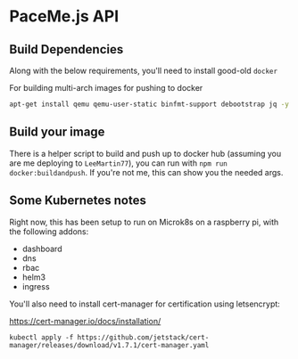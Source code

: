 # PaceMe.js API

## Build Dependencies

Along with the below requirements, you'll need to install good-old `docker`

For building multi-arch images for pushing to docker

```bash
apt-get install qemu qemu-user-static binfmt-support debootstrap jq -y
```

## Build your image

There is a helper script to build and push up to docker hub (assuming you are me deploying to `LeeMartin77`), you can run with `npm run docker:buildandpush`. If you're not me, this can show you the needed args.

## Some Kubernetes notes

Right now, this has been setup to run on Microk8s on a raspberry pi, with the following addons:

- dashboard
- dns
- rbac
- helm3
- ingress

You'll also need to install cert-manager for certification using letsencrypt:

https://cert-manager.io/docs/installation/

`kubectl apply -f https://github.com/jetstack/cert-manager/releases/download/v1.7.1/cert-manager.yaml`
